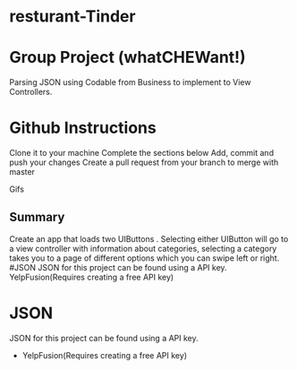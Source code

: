 # resturant-Tinder
# Group Project (whatCHEWant!)
Parsing JSON using Codable from Business to implement to View Controllers.
# Github Instructions
Clone it to your machine
Complete the sections below
Add, commit and push your changes
Create a pull request from your branch to merge with master
 
Gifs

## Summary
Create an app that loads two UIButtons . Selecting either UIButton will go to a view controller with information about categories, selecting a category takes you to a page of different options which you can swipe left or right.
#JSON
JSON for this project can be found using a API key.
YelpFusion(Requires creating a free API key)


# JSON
JSON for this project can be found using a API key.
   - YelpFusion(Requires creating a free API key)
